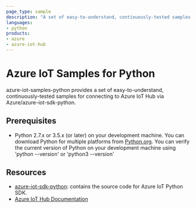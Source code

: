 ```yaml
---
page_type: sample
description: "A set of easy-to-understand, continuously-tested samples for connecting to Azure IoT Hub with Python."
languages:
- python
products:
- azure
- azure-iot-hub
---
```


# Azure IoT Samples for Python

azure-iot-samples-python provides a set of easy-to-understand, continuously-tested samples for connecting to Azure IoT Hub via Azure/azure-iot-sdk-python.

## Prerequisites

- Python 2.7.x or 3.5.x (or later) on your development machine.  You can download Python for multiple platforms from [Python.org](https://www.python.org/downloads/).  You can verify the current version of Python on your development machine using 'python --version' or 'python3 --version'

## Resources

- [azure-iot-sdk-python](https://github.com/Azure/azure-iot-sdk-python): contains the source code for Azure IoT Python SDK.
- [Azure IoT Hub Documentation](https://docs.microsoft.com/azure/iot-hub/)
